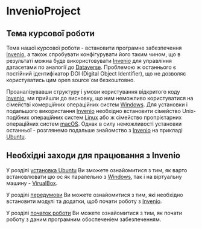 # InvenioProject

## Тема курсової роботи

Тема нашої курсової роботи - встановити програмне забезпечення [Invenio](https://inveniosoftware.org/), а також спробувати конфігурувати його таким чином, що в результаті можна буде використовувати [Invenio](https://inveniosoftware.org/) для управління датасетами по аналогії до [Dataverse](https://dataverse.org/). Проблемою ж останнього є постійний ідентифікатор DOI (Digital Object Identifier), що не дозволяє користуватись цим open source\`ом безкоштовно.

Проаналізувавши структуру і умови користування відкритого коду [Invenio](https://inveniosoftware.org/), ми прийшли до висновку, що ним неможливо користуватися на сімействі комерційних операційних систем [Windows](https://www.microsoft.com/uk-ua/software-download/). Для установки і подальшого використання [Invenio](https://inveniosoftware.org/) необхідно встановити сімейство Unix-подібних операційних систем [Linux](https://www.linux.org/) або ж сімейство пропрієтарних операційних систем [macOS](https://www.apple.com/ru/macos/big-sur/). Однак в силу неможливості установки останньої - розглянемо подальше знайомство з [Invenio](https://inveniosoftware.org/) на прикладі [Ubuntu](https://ubuntu.ru/).

## Необхiднi заходи для працювання з Invenio

У розділі [установка Ubuntu](installing-ubuntu/) Ви зможете ознайомитися з тим, як варто встановлювати цю ос як паралельно з [Windows](https://www.microsoft.com/uk-ua/software-download/), так і на вiртуальну машину - [VirualBox](https://www.virtualbox.org/).

У розділі [передумови](prerequisites/) Ви можете ознайомитися з тим, які необхідно встановити модулі та додатки, щоб почати роботу з [Invenio](https://inveniosoftware.org/).

У розділі [початок роботи](getting-started/) Ви можете ознайомитися з тим, як почати роботу з даним програмним обоспеченіем забезпеченням.
